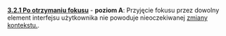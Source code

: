 [**3.2.1 Po otrzymaniu fokusu**](https://wcag.lepszyweb.pl/#on-focus) - **poziom A**: Przyjęcie fokusu przez dowolny element interfejsu użytkownika nie powoduje nieoczekiwanej <a href="#" data-toggle="tooltip" data-original-title="{{site.data.glossary.zmiany_kontekstu | strip_html | replace: '*', ''}}">zmiany kontekstu.</a>.
